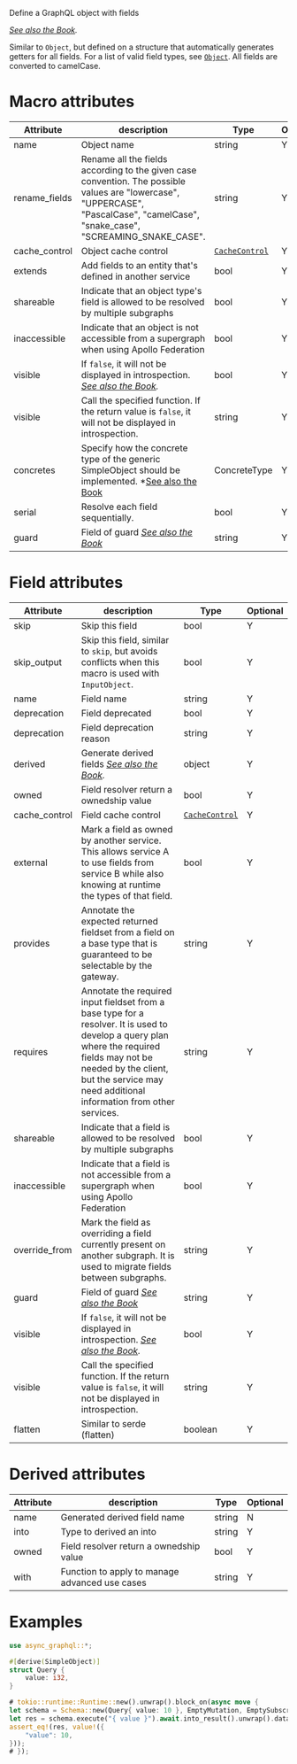 Define a GraphQL object with fields

*[See also the Book](https://async-graphql.github.io/async-graphql/en/define_simple_object.html).*

Similar to `Object`, but defined on a structure that automatically generates getters for all fields. For a list of valid field types, see [`Object`](attr.Object.html). All fields are converted to camelCase.

# Macro attributes

| Attribute     | description                                                                                                                                                                                             | Type                                       | Optional |
|---------------|---------------------------------------------------------------------------------------------------------------------------------------------------------------------------------------------------------|--------------------------------------------|----------|
| name          | Object name                                                                                                                                                                                             | string                                     | Y        |
| rename_fields | Rename all the fields according to the given case convention. The possible values are "lowercase", "UPPERCASE", "PascalCase", "camelCase", "snake_case", "SCREAMING_SNAKE_CASE".                        | string                                     | Y        |
| cache_control | Object cache control                                                                                                                                                                                    | [`CacheControl`](struct.CacheControl.html) | Y        |
| extends       | Add fields to an entity that's defined in another service                                                                                                                                               | bool                                       | Y        |
| shareable     | Indicate that an object type's field is allowed to be resolved by multiple subgraphs                                                                                                                    | bool                                       | Y        |
| inaccessible  | Indicate that an object is not accessible from a supergraph when using Apollo Federation                                                                                                                | bool                                       | Y        |
| visible       | If `false`, it will not be displayed in introspection. *[See also the Book](https://async-graphql.github.io/async-graphql/en/visibility.html).*                                                         | bool                                       | Y        |
| visible       | Call the specified function. If the return value is `false`, it will not be displayed in introspection.                                                                                                 | string                                     | Y        |
| concretes     | Specify how the concrete type of the generic SimpleObject should be implemented. *[See also the Book](https://async-graphql.github.io/async-graphql/en/define_simple_object.html#generic-simpleobjects) | ConcreteType                               | Y        |
| serial        | Resolve each field sequentially.                                                                                                                                                                        | bool                                       | Y        |
| guard         | Field of guard *[See also the Book](https://async-graphql.github.io/async-graphql/en/field_guard.html)*                                                                                                 | string                                     | Y        |

# Field attributes

| Attribute     | description                                                                                                                                                                                                                              | Type                                       | Optional |
|---------------|------------------------------------------------------------------------------------------------------------------------------------------------------------------------------------------------------------------------------------------|--------------------------------------------|----------|
| skip          | Skip this field                                                                                                                                                                                                                          | bool                                       | Y        |
| skip_output   | Skip this field, similar to `skip`, but avoids conflicts when this macro is used with `InputObject`.                                                                                                                                     | bool                                       | Y        |
| name          | Field name                                                                                                                                                                                                                               | string                                     | Y        |
| deprecation   | Field deprecated                                                                                                                                                                                                                         | bool                                       | Y        |
| deprecation   | Field deprecation reason                                                                                                                                                                                                                 | string                                     | Y        |
| derived       | Generate derived fields *[See also the Book](https://async-graphql.github.io/async-graphql/en/derived_fields.html).*                                                                                                                     | object                                     | Y        |
| owned         | Field resolver return a ownedship value                                                                                                                                                                                                  | bool                                       | Y        |
| cache_control | Field cache control                                                                                                                                                                                                                      | [`CacheControl`](struct.CacheControl.html) | Y        |
| external      | Mark a field as owned by another service. This allows service A to use fields from service B while also knowing at runtime the types of that field.                                                                                      | bool                                       | Y        |
| provides      | Annotate the expected returned fieldset from a field on a base type that is guaranteed to be selectable by the gateway.                                                                                                                  | string                                     | Y        |
| requires      | Annotate the required input fieldset from a base type for a resolver. It is used to develop a query plan where the required fields may not be needed by the client, but the service may need additional information from other services. | string                                     | Y        |
| shareable     | Indicate that a field is allowed to be resolved by multiple subgraphs                                                                                                                                                                    | bool                                       | Y        |
| inaccessible  | Indicate that a field is not accessible from a supergraph when using Apollo Federation                                                                                                                                                   | bool                                       | Y        |
| override_from | Mark the field as overriding a field currently present on another subgraph. It is used to migrate fields between subgraphs.                                                                                                              | string                                     | Y        |
| guard         | Field of guard *[See also the Book](https://async-graphql.github.io/async-graphql/en/field_guard.html)*                                                                                                                                  | string                                     | Y        |
| visible       | If `false`, it will not be displayed in introspection. *[See also the Book](https://async-graphql.github.io/async-graphql/en/visibility.html).*                                                                                          | bool                                       | Y        |
| visible       | Call the specified function. If the return value is `false`, it will not be displayed in introspection.                                                                                                                                  | string                                     | Y        |
| flatten       | Similar to serde (flatten)                                                                                                                                                                                                               | boolean                                    | Y        |

# Derived attributes

| Attribute | description                                    | Type   | Optional |
|-----------|------------------------------------------------|--------|----------|
| name      | Generated derived field name                   | string | N        |
| into      | Type to derived an into                        | string | Y        |
| owned     | Field resolver return a ownedship value        | bool   | Y        |
| with      | Function to apply to manage advanced use cases | string | Y        |


# Examples

```rust
use async_graphql::*;

#[derive(SimpleObject)]
struct Query {
    value: i32,
}

# tokio::runtime::Runtime::new().unwrap().block_on(async move {
let schema = Schema::new(Query{ value: 10 }, EmptyMutation, EmptySubscription);
let res = schema.execute("{ value }").await.into_result().unwrap().data;
assert_eq!(res, value!({
    "value": 10,
}));
# });
```
